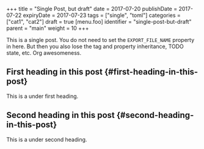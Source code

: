+++
title = "Single Post, but draft"
date = 2017-07-20
publishDate = 2017-07-22
expiryDate = 2017-07-23
tags = ["single", "toml"]
categories = ["cat1", "cat2"]
draft = true
[menu.foo]
  identifier = "single-post-but-draft"
  parent = "main"
  weight = 10
+++

This is a single post. You do not need to set the `EXPORT_FILE_NAME` property in here. But then you also lose the tag and property inheritance, TODO state, etc. Org awesomeness.


## First heading in this post {#first-heading-in-this-post}

This is a under first heading.


## Second heading in this post {#second-heading-in-this-post}

This is a under second heading.
